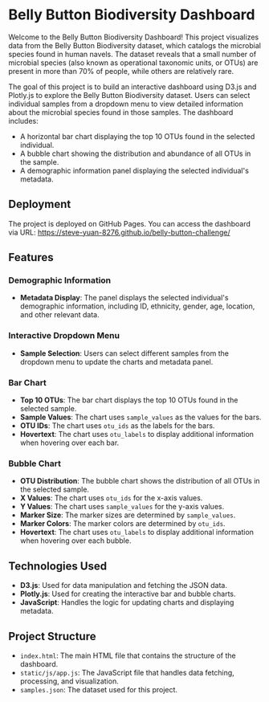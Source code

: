 # Belly Button Biodiversity Dashboard

Welcome to the Belly Button Biodiversity Dashboard! This project visualizes data from the Belly Button Biodiversity dataset, which catalogs the microbial species found in human navels. The dataset reveals that a small number of microbial species (also known as operational taxonomic units, or OTUs) are present in more than 70% of people, while others are relatively rare.

The goal of this project is to build an interactive dashboard using D3.js and Plotly.js to explore the Belly Button Biodiversity dataset. Users can select individual samples from a dropdown menu to view detailed information about the microbial species found in those samples. The dashboard includes:

- A horizontal bar chart displaying the top 10 OTUs found in the selected individual.
- A bubble chart showing the distribution and abundance of all OTUs in the sample.
- A demographic information panel displaying the selected individual's metadata.

## Deployment

The project is deployed on GitHub Pages. 
You can access the dashboard via URL:
https://steve-yuan-8276.github.io/belly-button-challenge/

## Features

### Demographic Information

- **Metadata Display**: The panel displays the selected individual's demographic information, including ID, ethnicity, gender, age, location, and other relevant data.

### Interactive Dropdown Menu

- **Sample Selection**: Users can select different samples from the dropdown menu to update the charts and metadata panel.

### Bar Chart

- **Top 10 OTUs**: The bar chart displays the top 10 OTUs found in the selected sample.
- **Sample Values**: The chart uses `sample_values` as the values for the bars.
- **OTU IDs**: The chart uses `otu_ids` as the labels for the bars.
- **Hovertext**: The chart uses `otu_labels` to display additional information when hovering over each bar.

### Bubble Chart

- **OTU Distribution**: The bubble chart shows the distribution of all OTUs in the selected sample.
- **X Values**: The chart uses `otu_ids` for the x-axis values.
- **Y Values**: The chart uses `sample_values` for the y-axis values.
- **Marker Size**: The marker sizes are determined by `sample_values`.
- **Marker Colors**: The marker colors are determined by `otu_ids`.
- **Hovertext**: The chart uses `otu_labels` to display additional information when hovering over each bubble.

## Technologies Used

- **D3.js**: Used for data manipulation and fetching the JSON data.
- **Plotly.js**: Used for creating the interactive bar and bubble charts.
- **JavaScript**: Handles the logic for updating charts and displaying metadata.

## Project Structure

- `index.html`: The main HTML file that contains the structure of the dashboard.
- `static/js/app.js`: The JavaScript file that handles data fetching, processing, and visualization.
- `samples.json`: The dataset used for this project.

